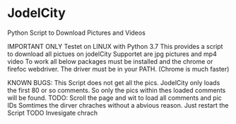 # JodelCity
Python Script to Download Pictures and Videos

IMPORTANT
ONLY Testet on LINUX with Python 3.7
This provides a script to download all pictues on jodelCity
Supportet are jpg pictures and mp4 video
To work all below packages must be installed and the chrome or firefoc webdriver.
The driver must be in your PATH. (Chrome is much faster)

KNOWN BUGS:   This Script does not get all the pics. JodelCity only loads the first 80
              or so comments. So only the pics within thes loaded comments will be found.
              TODO: Scroll the page and wit to load all comments and pic IDs
              Somtimes the dirver chraches without a abvious reason. Just restart the Script
              TODO Invesigate chrach

